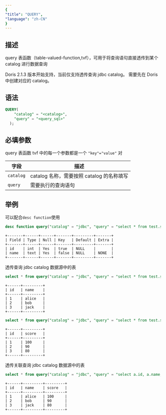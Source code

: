 ```yaml
---
{
"title": "QUERY",
"language": "zh-CN"
}
---
```


<!--
Licensed to the Apache Software Foundation (ASF) under one
or more contributor license agreements.  See the NOTICE file
distributed with this work for additional information
regarding copyright ownership.  The ASF licenses this file
to you under the Apache License, Version 2.0 (the
"License"); you may not use this file except in compliance
with the License.  You may obtain a copy of the License at

  http://www.apache.org/licenses/LICENSE-2.0

Unless required by applicable law or agreed to in writing,
software distributed under the License is distributed on an
"AS IS" BASIS, WITHOUT WARRANTIES OR CONDITIONS OF ANY
KIND, either express or implied.  See the License for the
specific language governing permissions and limitations
under the License.
-->


## 描述

query 表函数（table-valued-function,tvf），可用于将查询语句直接透传到某个 catalog 进行数据查询

Doris 2.1.3 版本开始支持，当前仅支持透传查询 jdbc catalog。
需要先在 Doris 中创建对应的 catalog。

## 语法

```sql
QUERY(
    "catalog" = "<catalog>", 
    "query" = "<query_sql>"
  );
```

## 必填参数
query 表函数 tvf 中的每一个参数都是一个 `"key"="value"` 对

| 字段           | 描述                         |
|--------------|----------------------------|
| `catalog`    | catalog 名称，需要按照 catalog 的名称填写 |
| `query`      | 需要执行的查询语句                  |


## 举例

可以配合`desc function`使用

```sql
desc function query("catalog" = "jdbc", "query" = "select * from test.student");
```
```text
+-------+------+------+-------+---------+-------+
| Field | Type | Null | Key   | Default | Extra |
+-------+------+------+-------+---------+-------+
| id    | int  | Yes  | true  | NULL    |       |
| name  | text | Yes  | false | NULL    | NONE  |
+-------+------+------+-------+---------+-------+
```

透传查询 jdbc catalog 数据源中的表

```sql
select * from query("catalog" = "jdbc", "query" = "select * from test.student");
```
```text
+------+---------+
| id   | name    |
+------+---------+
| 1    | alice   |
| 2    | bob     |
| 3    | jack    |
+------+---------+
```
```sql
select * from query("catalog" = "jdbc", "query" = "select * from test.score");
```
```text
+------+---------+
| id   | score   |
+------+---------+
| 1    | 100     |
| 2    | 90      |
| 3    | 80      |
+------+---------+
```

透传关联查询 jdbc catalog 数据源中的表

```sql
select * from query("catalog" = "jdbc", "query" = "select a.id, a.name, b.score from test.student a join test.score b on a.id = b.id");
```
```
+------+---------+---------+
| id   | name    | score   |
+------+---------+---------+
| 1    | alice   | 100     |
| 2    | bob     | 90      |
| 3    | jack    | 80      |
+------+---------+---------+
```
